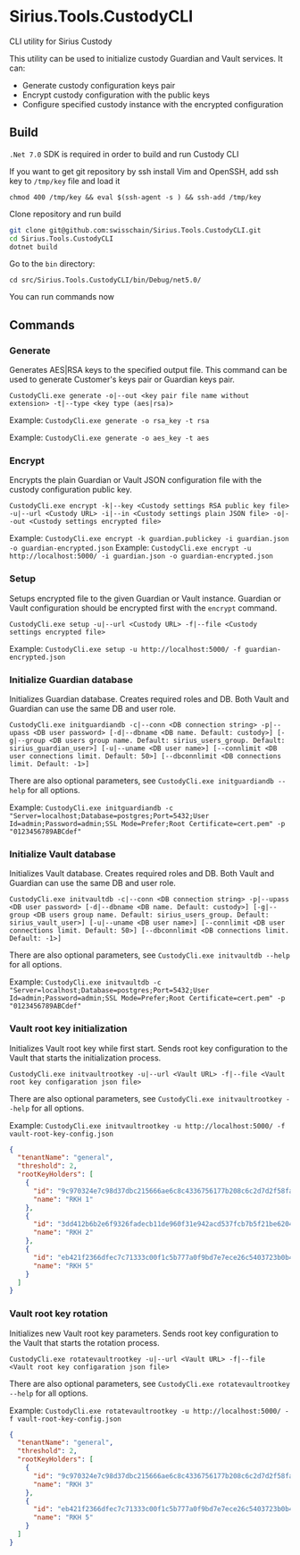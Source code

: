 # Sirius.Tools.CustodyCLI

CLI utility for Sirius Custody

This utility can be used to initialize custody Guardian and Vault services. It can:

* Generate custody configuration keys pair
* Encrypt custody configuration with the public keys
* Configure specified custody instance with the encrypted configuration

## Build

`.Net 7.0` SDK is required in order to build and run Custody CLI

If you want to get git repository by ssh install Vim and OpenSSH, add ssh key to `/tmp/key` file and load it

`chmod 400 /tmp/key && eval $(ssh-agent -s ) && ssh-add /tmp/key`

Clone repository and run build

```bash
git clone git@github.com:swisschain/Sirius.Tools.CustodyCLI.git
cd Sirius.Tools.CustodyCLI
dotnet build
```

Go to the `bin` directory:

`cd src/Sirius.Tools.CustodyCLI/bin/Debug/net5.0/`

You can run commands now

## Commands

### Generate

Generates AES|RSA keys to the specified output file. This command can be used to generate Customer's keys pair or Guardian keys pair.

`CustodyCli.exe generate -o|--out <key pair file name without extension> -t|--type <key type (aes|rsa)>`

Example: `CustodyCli.exe generate -o rsa_key -t rsa` 

Example: `CustodyCli.exe generate -o aes_key -t aes`

### Encrypt

Encrypts the plain Guardian or Vault JSON configuration file with the custody configuration public key.

`CustodyCli.exe encrypt -k|--key <Custody settings RSA public key file> -u|--url <Custody URL> -i|--in <Custody settings plain JSON file> -o|--out <Custody settings encrypted file>`

Example: `CustodyCli.exe encrypt -k guardian.publickey -i guardian.json -o guardian-encrypted.json`
Example: `CustodyCli.exe encrypt -u http://localhost:5000/ -i guardian.json -o guardian-encrypted.json`

### Setup

Setups encrypted file to the given Guardian or Vault instance. Guardian or Vault configuration should be encrypted first with the `encrypt` command.

`CustodyCli.exe setup -u|--url <Custody URL> -f|--file <Custody settings encrypted file>`

Example: `CustodyCli.exe setup -u http://localhost:5000/ -f guardian-encrypted.json`

### Initialize Guardian database

Initializes Guardian database. Creates required roles and DB. Both Vault and Guardian can use the same DB and user role.

`CustodyCli.exe initguardiandb -c|--conn <DB connection string> -p|--upass <DB user password> [-d|--dbname <DB name. Default: custody>] [-g|--group <DB users group name. Default: sirius_users_group. Default: sirius_guardian_user>] [-u|--uname <DB user name>] [--connlimit <DB user connections limit. Default: 50>] [--dbconnlimit <DB connections limit. Default: -1>]`

There are also optional parameters, see `CustodyCli.exe initguardiandb --help` for all options.

Example: `CustodyCli.exe initguardiandb -c "Server=localhost;Database=postgres;Port=5432;User Id=admin;Password=admin;SSL Mode=Prefer;Root Certificate=cert.pem" -p "0123456789ABCdef"`

### Initialize Vault database

Initializes Vault database. Creates required roles and DB. Both Vault and Guardian can use the same DB and user role.

`CustodyCli.exe initvaultdb -c|--conn <DB connection string> -p|--upass <DB user password> [-d|--dbname <DB name. Default: custody>] [-g|--group <DB users group name. Default: sirius_users_group. Default: sirius_vault_user>] [-u|--uname <DB user name>] [--connlimit <DB user connections limit. Default: 50>] [--dbconnlimit <DB connections limit. Default: -1>]`

There are also optional parameters, see `CustodyCli.exe initvaultdb --help` for all options.

Example: `CustodyCli.exe initvaultdb -c "Server=localhost;Database=postgres;Port=5432;User Id=admin;Password=admin;SSL Mode=Prefer;Root Certificate=cert.pem" -p "0123456789ABCdef"`

### Vault root key initialization

Initializes Vault root key while first start. Sends root key configuration to the Vault that starts the initialization process.

`CustodyCli.exe initvaultrootkey -u|--url <Vault URL> -f|--file <Vault root key configaration json file>`

There are also optional parameters, see `CustodyCli.exe initvaultrootkey --help` for all options.

Example: `CustodyCli.exe initvaultrootkey -u http://localhost:5000/ -f vault-root-key-config.json`

```json
{
  "tenantName": "general",
  "threshold": 2,
  "rootKeyHolders": [
    {
      "id": "9c970324e7c98d37dbc215666ae6c8c4336756177b208c6c2d7d2f58fae17dee",
      "name": "RKH 1"
    },
    {
      "id": "3dd412b6b2e6f9326fadecb11de960f31e942acd537fcb7b5f21be6204804043",
      "name": "RKH 2"
    },
    {
      "id": "eb421f2366dfec7c71333c00f1c5b777a0f9bd7e7ece26c5403723b0b4f6559a",
      "name": "RKH 5"
    }
  ]
}
```

### Vault root key rotation

Initializes new Vault root key parameters. Sends root key configuration to the Vault that starts the rotation process.

`CustodyCli.exe rotatevaultrootkey -u|--url <Vault URL> -f|--file <Vault root key configaration json file>`

There are also optional parameters, see `CustodyCli.exe rotatevaultrootkey --help` for all options.

Example: `CustodyCli.exe rotatevaultrootkey -u http://localhost:5000/ -f vault-root-key-config.json`

```json
{
  "tenantName": "general",
  "threshold": 2,
  "rootKeyHolders": [
    {
      "id": "9c970324e7c98d37dbc215666ae6c8c4336756177b208c6c2d7d2f58fae17dee",
      "name": "RKH 3"
    },
    {
      "id": "eb421f2366dfec7c71333c00f1c5b777a0f9bd7e7ece26c5403723b0b4f6559a",
      "name": "RKH 5"
    }
  ]
}
```